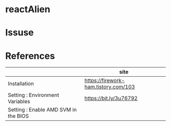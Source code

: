 # reactAlien

Issuse
=============
## 

References
=============

|  | site |
| ------ | ------ |
| Installation | https://firework-ham.tistory.com/103 |
| Setting : Environment Variables | https://bit.ly/3u76792 |
| Setting : Enable AMD SVM in the BIOS | | https://www.asus.com/support/FAQ/1038245/ |

